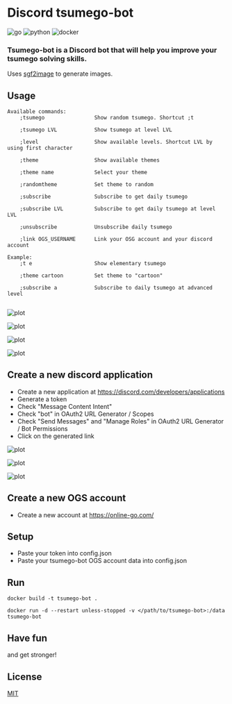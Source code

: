 # Discord tsumego-bot

![go](https://img.shields.io/badge/go-1.23-green)
![python](https://img.shields.io/badge/python-3.12-green)
![docker](https://img.shields.io/badge/docker-blue
)

### Tsumego-bot is a Discord bot that will help you improve your tsumego solving skills.

Uses [sgf2image](https://github.com/noword/sgf2image) to generate images.

## Usage
```
Available commands:
    ;tsumego                Show random tsumego. Shortcut ;t

    ;tsumego LVL            Show tsumego at level LVL

    ;level                  Show available levels. Shortcut LVL by using first character

    ;theme                  Show available themes

    ;theme name             Select your theme

    ;randomtheme            Set theme to random

    ;subscribe              Subscribe to get daily tsumego

    ;subscribe LVL          Subscribe to get daily tsumego at level LVL

    ;unsubscribe            Unsubscribe daily tsumego

    ;link OGS_USERNAME      Link your OSG account and your discord account

Example:
    ;t e                    Show elementary tsumego

    ;theme cartoon          Set theme to "cartoon"

    ;subscribe a            Subscribe to daily tsumego at advanced level
    
```

![plot](./gallery/theme.png)

![plot](./gallery/tsumego_spoiler.png)

![plot](./gallery/tsumego_solution.png)

![plot](./gallery/subscribe.png)

## Create a new discord application
- Create a new application at https://discord.com/developers/applications
- Generate a token
- Check "Message Content Intent"
- Check "bot" in OAuth2 URL Generator / Scopes
- Check "Send Messages" and "Manage Roles" in OAuth2 URL Generator / Bot Permissions
- Click on the generated link

![plot](./gallery/token.png)

![plot](./gallery/message_content_intent.png)

![plot](./gallery/OAuth2%20URL%20Generator.png)

## Create a new OGS account
- Create a new account at https://online-go.com/

## Setup

- Paste your token into config.json 
- Paste your tsumego-bot OGS account data into config.json

## Run
`docker build -t tsumego-bot .`

`docker run -d --restart unless-stopped -v </path/to/tsumego-bot>:/data tsumego-bot`

## Have fun
and get stronger!

## License
[MIT](LICENSE)
